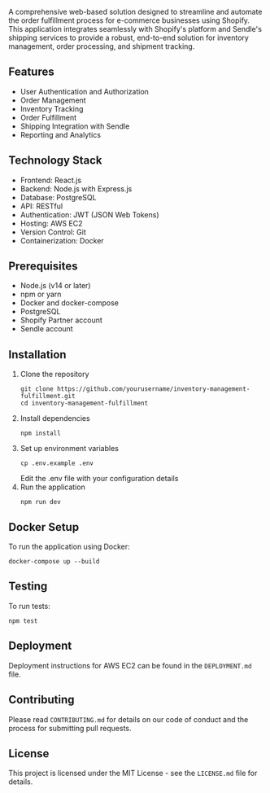 A comprehensive web-based solution designed to streamline and automate the order fulfillment process for e-commerce businesses using Shopify. This application integrates seamlessly with Shopify's platform and Sendle's shipping services to provide a robust, end-to-end solution for inventory management, order processing, and shipment tracking.

## Features

- User Authentication and Authorization
- Order Management
- Inventory Tracking
- Order Fulfillment
- Shipping Integration with Sendle
- Reporting and Analytics

## Technology Stack

- Frontend: React.js
- Backend: Node.js with Express.js
- Database: PostgreSQL
- API: RESTful
- Authentication: JWT (JSON Web Tokens)
- Hosting: AWS EC2
- Version Control: Git
- Containerization: Docker

## Prerequisites

- Node.js (v14 or later)
- npm or yarn
- Docker and docker-compose
- PostgreSQL
- Shopify Partner account
- Sendle account

## Installation

1. Clone the repository
   ```
   git clone https://github.com/yourusername/inventory-management-fulfillment.git
   cd inventory-management-fulfillment
   ```
2. Install dependencies
   ```
   npm install
   ```
3. Set up environment variables
   ```
   cp .env.example .env
   ```
   Edit the .env file with your configuration details
4. Run the application
   ```
   npm run dev
   ```

## Docker Setup

To run the application using Docker:
```
docker-compose up --build
```

## Testing

To run tests:
```
npm test
```

## Deployment

Deployment instructions for AWS EC2 can be found in the `DEPLOYMENT.md` file.

## Contributing

Please read `CONTRIBUTING.md` for details on our code of conduct and the process for submitting pull requests.

## License

This project is licensed under the MIT License - see the `LICENSE.md` file for details.